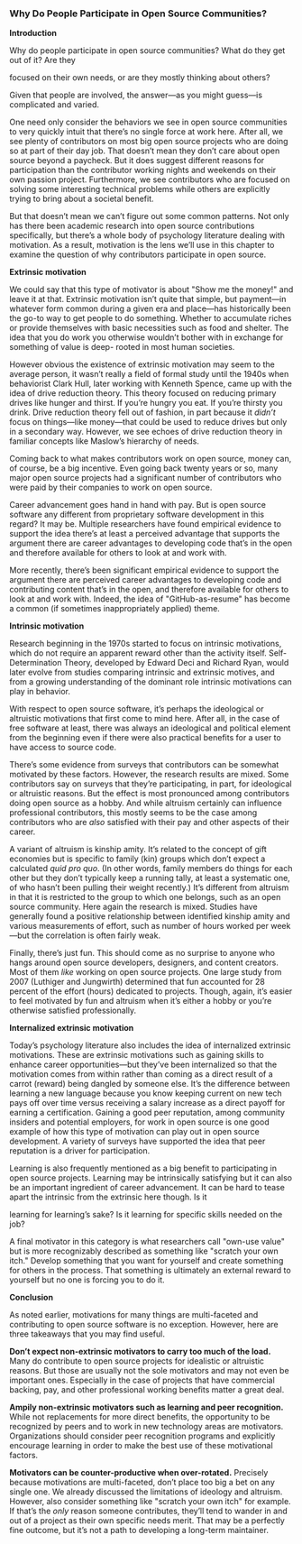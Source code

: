### Why Do People Participate in Open Source Communities?

**Introduction**

Why do people participate in open source communities? What do they get out of it? Are they


focused on their own needs, or are they mostly thinking about others?

Given that people are involved, the answer—as you might guess—is complicated and varied.

One need only consider the behaviors we see in open source communities to very quickly intuit
that there’s no single force at work here. After all, we see plenty of contributors on most big open
source projects who are doing so at part of their day job. That doesn’t mean they don’t care about
open source beyond a paycheck. But it does suggest different reasons for participation than the
contributor working nights and weekends on their own passion project. Furthermore, we see
contributors who are focused on solving some interesting technical problems while others are
explicitly trying to bring about a societal benefit.

But that doesn’t mean we can’t figure out some common patterns. Not only has there been
academic research into open source contributions specifically, but there’s a whole body of
psychology literature dealing with motivation. As a result, motivation is the lens we’ll use in this
chapter to examine the question of why contributors participate in open source.

**Extrinsic motivation**

We could say that this type of motivator is about "Show me the money!" and leave it at that.
Extrinsic motivation isn’t quite that simple, but payment—in whatever form common during a
given era and place—has historically been the go-to way to get people to do something. Whether to
accumulate riches or provide themselves with basic necessities such as food and shelter. The idea
that you do work you otherwise wouldn’t bother with in exchange for something of value is deep-
rooted in most human societies.

However obvious the existence of extrinsic motivation may seem to the average person, it wasn’t
really a field of formal study until the 1940s when behaviorist Clark Hull, later working with
Kenneth Spence, came up with the idea of drive reduction theory. This theory focused on reducing
primary drives like hunger and thirst. If you’re hungry you eat. If you’re thirsty you drink. Drive
reduction theory fell out of fashion, in part because it _didn’t_ focus on things—like money—that
could be used to reduce drives but only in a secondary way. However, we see echoes of drive
reduction theory in familiar concepts like Maslow’s hierarchy of needs.

Coming back to what makes contributors work on open source, money can, of course, be a big
incentive. Even going back twenty years or so, many major open source projects had a significant
number of contributors who were paid by their companies to work on open source.

Career advancement goes hand in hand with pay. But is open source software any different from
proprietary software development in this regard? It may be. Multiple researchers have found
empirical evidence to support the idea there’s at least a perceived advantage that supports the
argument there are career advantages to developing code that’s in the open and therefore available
for others to look at and work with.

More recently, there’s been significant empirical evidence to support the argument there are
perceived career advantages to developing code and contributing content that’s in the open, and
therefore available for others to look at and work with. Indeed, the idea of "GitHub-as-resume" has
become a common (if sometimes inappropriately applied) theme.


**Intrinsic motivation**

Research beginning in the 1970s started to focus on intrinsic motivations, which do not require an
apparent reward other than the activity itself. Self-Determination Theory, developed by Edward
Deci and Richard Ryan, would later evolve from studies comparing intrinsic and extrinsic motives,
and from a growing understanding of the dominant role intrinsic motivations can play in behavior.

With respect to open source software, it’s perhaps the ideological or altruistic motivations that first
come to mind here. After all, in the case of free software at least, there was always an ideological
and political element from the beginning even if there were also practical benefits for a user to
have access to source code.

There’s some evidence from surveys that contributors can be somewhat motivated by these factors.
However, the research results are mixed. Some contributors say on surveys that they’re
participating, in part, for ideological or altruistic reasons. But the effect is most pronounced among
contributors doing open source as a hobby. And while altruism certainly can influence professional
contributors, this mostly seems to be the case among contributors who are _also_ satisfied with their
pay and other aspects of their career.

A variant of altruism is kinship amity. It’s related to the concept of gift economies but is specific to
family (kin) groups which don’t expect a calculated _quid pro quo_. (In other words, family members
do things for each other but they don’t typically keep a running tally, at least a systematic one, of
who hasn’t been pulling their weight recently.) It’s different from altruism in that it is restricted to
the group to which one belongs, such as an open source community. Here again the research is
mixed. Studies have generally found a positive relationship between identified kinship amity and
various measurements of effort, such as number of hours worked per week—but the correlation is
often fairly weak.

Finally, there’s just fun. This should come as no surprise to anyone who hangs around open source
developers, designers, and content creators. Most of them _like_ working on open source projects.
One large study from 2007 (Luthiger and Jungwirth) determined that fun accounted for 28 percent
of the effort (hours) dedicated to projects. Though, again, it’s easier to feel motivated by fun and
altruism when it’s either a hobby or you’re otherwise satisfied professionally.

**Internalized extrinsic motivation**

Today’s psychology literature also includes the idea of internalized extrinsic motivations. These are
extrinsic motivations such as gaining skills to enhance career opportunities—but they’ve been
internalized so that the motivation comes from within rather than coming as a direct result of a
carrot (reward) being dangled by someone else. It’s the difference between learning a new
language because you know keeping current on new tech pays off over time versus receiving a
salary increase as a direct payoff for earning a certification. Gaining a good peer reputation, among
community insiders and potential employers, for work in open source is one good example of how
this type of motivation can play out in open source development. A variety of surveys have
supported the idea that peer reputation is a driver for participation.

Learning is also frequently mentioned as a big benefit to participating in open source projects.
Learning may be intrinsically satisfying but it can also be an important ingredient of career
advancement. It can be hard to tease apart the intrinsic from the extrinsic here though. Is it


learning for learning’s sake? Is it learning for specific skills needed on the job?

A final motivator in this category is what researchers call "own-use value" but is more recognizably
described as something like "scratch your own itch." Develop something that you want for yourself
and create something for others in the process. That something is ultimately an external reward to
yourself but no one is forcing you to do it.

**Conclusion**

As noted earlier, motivations for many things are multi-faceted and contributing to open source
software is no exception. However, here are three takeaways that you may find useful.

**Don’t expect non-extrinsic motivators to carry too much of the load.** Many do contribute to
open source projects for idealistic or altruistic reasons. But those are usually not the sole
motivators and may not even be important ones. Especially in the case of projects that have
commercial backing, pay, and other professional working benefits matter a great deal.

**Ampily non-extrinsic motivators such as learning and peer recognition.** While not
replacements for more direct benefits, the opportunity to be recognized by peers and to work in
new technology areas are motivators. Organizations should consider peer recognition programs
and explicitly encourage learning in order to make the best use of these motivational factors.

**Motivators can be counter-productive when over-rotated.** Precisely because motivations are
multi-faceted, don’t place too big a bet on any single one. We already discussed the limitations of
ideology and altruism. However, also consider something like "scratch your own itch" for example.
If that’s the _only_ reason someone contributes, they’ll tend to wander in and out of a project as their
own specific needs merit. That may be a perfectly fine outcome, but it’s not a path to developing a
long-term maintainer.
